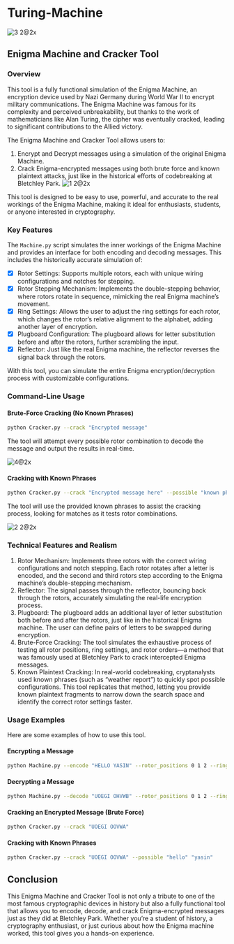 # Turing-Machine
![3 2@2x](https://github.com/user-attachments/assets/b68b4bc1-9a2f-406b-a447-da1b6705cfdb)
## Enigma Machine and Cracker Tool
### Overview
This tool is a fully functional simulation of the Enigma Machine, an encryption device used by Nazi Germany during World War II to encrypt military communications. The Enigma Machine was famous for its complexity and perceived unbreakability, but thanks to the work of mathematicians like Alan Turing, the cipher was eventually cracked, leading to significant contributions to the Allied victory.

The Enigma Machine and Cracker Tool allows users to:

1. Encrypt and Decrypt messages using a simulation of the original Enigma Machine.
2. Crack Enigma-encrypted messages using both brute force and known plaintext attacks, just like in the historical efforts of codebreaking at Bletchley Park.
![1 2@2x](https://github.com/user-attachments/assets/fd4bbfe7-175d-4590-bd42-c1c0becb5df5)

This tool is designed to be easy to use, powerful, and accurate to the real workings of the Enigma Machine, making it ideal for enthusiasts, students, or anyone interested in cryptography.

### Key Features
The ```Machine.py``` script simulates the inner workings of the Enigma Machine and provides an interface for both encoding and decoding messages. This includes the historically accurate simulation of:
- [x] Rotor Settings: Supports multiple rotors, each with unique wiring configurations and notches for stepping.
- [x] Rotor Stepping Mechanism: Implements the double-stepping behavior, where rotors rotate in sequence, mimicking the real Enigma machine’s movement.
- [x] Ring Settings: Allows the user to adjust the ring settings for each rotor, which changes the rotor’s relative alignment to the alphabet, adding another layer of encryption.
- [x] Plugboard Configuration: The plugboard allows for letter substitution before and after the rotors, further scrambling the input.
- [x] Reflector: Just like the real Enigma machine, the reflector reverses the signal back through the rotors.

With this tool, you can simulate the entire Enigma encryption/decryption process with customizable configurations.
### Command-Line Usage
#### Brute-Force Cracking (No Known Phrases)
```bash
python Cracker.py --crack "Encrypted message"
```

The tool will attempt every possible rotor combination to decode the message and output the results in real-time.

![4@2x](https://github.com/user-attachments/assets/2b0a65b7-cf76-4a38-9c88-6e73d8cf7385)

#### Cracking with Known Phrases
```bash
python Cracker.py --crack "Encrypted message here" --possible "known phrase" "another phrase"
```
The tool will use the provided known phrases to assist the cracking process, looking for matches as it tests rotor combinations.

![2 2@2x](https://github.com/user-attachments/assets/19284858-e15d-427b-b543-cff19cf9caa4)

### Technical Features and Realism
1. Rotor Mechanism: Implements three rotors with the correct wiring configurations and notch stepping. Each rotor rotates after a letter is encoded, and the second and third rotors step according to the Enigma machine’s double-stepping mechanism.
2. Reflector: The signal passes through the reflector, bouncing back through the rotors, accurately simulating the real-life encryption process.
3. Plugboard: The plugboard adds an additional layer of letter substitution both before and after the rotors, just like in the historical Enigma machine. The user can define pairs of letters to be swapped during encryption.
4. Brute-Force Cracking: The tool simulates the exhaustive process of testing all rotor positions, ring settings, and rotor orders—a method that was famously used at Bletchley Park to crack intercepted Enigma messages.
5. Known Plaintext Cracking: In real-world codebreaking, cryptanalysts used known phrases (such as “weather report”) to quickly spot possible configurations. This tool replicates that method, letting you provide known plaintext fragments to narrow down the search space and identify the correct rotor settings faster.

### Usage Examples
Here are some examples of how to use this tool.
#### Encrypting a Message
```bash
python Machine.py --encode "HELLO YASIN" --rotor_positions 0 1 2 --ring_settings 1 2 3 --plugboard A-B C-D
```
#### Decrypting a Message
```bash
python Machine.py --decode "UOEGI OHVWB" --rotor_positions 0 1 2 --ring_settings 1 2 3 --plugboard A-B C-D
```
#### Cracking an Encrypted Message (Brute Force)
```bash
python Cracker.py --crack "UOEGI OOVWA"
```
#### Cracking with Known Phrases
```bash
python Cracker.py --crack "UOEGI OOVWA" --possible "hello" "yasin"
```
## Conclusion
This Enigma Machine and Cracker Tool is not only a tribute to one of the most famous cryptographic devices in history but also a fully functional tool that allows you to encode, decode, and crack Enigma-encrypted messages just as they did at Bletchley Park. Whether you’re a student of history, a cryptography enthusiast, or just curious about how the Enigma machine worked, this tool gives you a hands-on experience.
